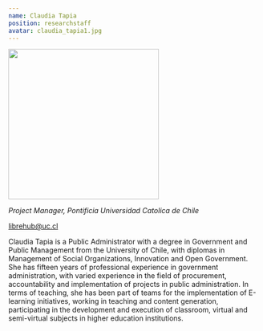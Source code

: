 ```yaml
---
name: Claudia Tapia
position: researchstaff
avatar: claudia_tapia1.jpg
---
```


<img width="300" src="{{site.baseurl}}/images/people/{{page.avatar}}" data-action="zoom">

_Project Manager, Pontificia Universidad Catolica de Chile_<br>

<i class="fa fa-envelope-o"></i> librehub@uc.cl

Claudia Tapia is a Public Administrator with a degree in Government and Public Management from the University of Chile, with diplomas in Management of Social Organizations, Innovation and Open Government. She has fifteen years of professional experience in government administration, with varied experience in the field of procurement, accountability and implementation of projects in public administration. In terms of teaching, she has been part of teams for the implementation of E-learning initiatives, working in teaching and content generation, participating in the development and execution of classroom, virtual and semi-virtual subjects in higher education institutions.

